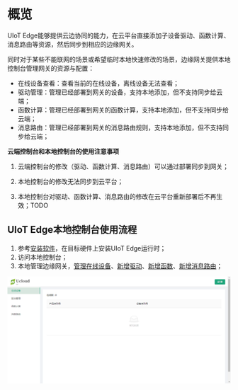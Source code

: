 # 概览

UIoT Edge能够提供云边协同的能力，在云平台直接添加子设备驱动、函数计算、消息路由等资源，然后同步到相应的边缘网关。

同时对于某些不能联网的场景或希望临时本地快速修改的场景，边缘网关提供本地控制台管理网关的资源与配置：

- 在线设备查看：查看当前的在线设备，离线设备无法查看；
- 驱动管理：管理已经部署到网关的设备，支持本地添加，但不支持同步给云端；
- 函数计算：管理已经部署到网关的函数计算，支持本地添加，但不支持同步给云端；
- 消息路由：管理已经部署到网关的消息路由规则，支持本地添加，但不支持同步给云端；

**云端控制台和本地控制台的使用注意事项**

1. 云端控制台的修改（驱动、函数计算、消息路由）可以通过部署同步到网关；

2. 本地控制台的修改无法同步到云平台；

3. 本地控制台对驱动、函数计算、消息路由的修改在云平台重新部署后不再生效；TODO

   

## UIoT Edge本地控制台使用流程

1. 参考[安装软件]()，在目标硬件上安装UIoT Edge运行时；
2. 访问本地控制台；
3. 本地管理边缘网关，[管理在线设备]()、[新增驱动]()、[新增函数]()、[新增消息路由]()；

![本地控制台](../images/本地控制台.png)